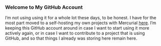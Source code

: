 ### Welcome to My GitHub Account ###

I’m not using using it for a whole lot these days, to be honest. I have for the most
part moved to a self-hosting my own projects with Mercurial
[here](https://koosah.info/cgi-bin/hgweb.cgi). I’m keeping this GitHub account around
in case I want to start using it more actively again, or in case I want to contribute
to a project that is using GitHub, and so that things I already was storing here
remain here.

<!--
**DavidBarts/DavidBarts** is a ✨ _special_ ✨ repository because its `README.md` (this file) appears on your GitHub profile.

Here are some ideas to get you started:

- 🔭 I’m currently working on ...
- 🌱 I’m currently learning ...
- 👯 I’m looking to collaborate on ...
- 🤔 I’m looking for help with ...
- 💬 Ask me about ...
- 📫 How to reach me: ...
- 😄 Pronouns: ...
- ⚡ Fun fact: ...
-->
